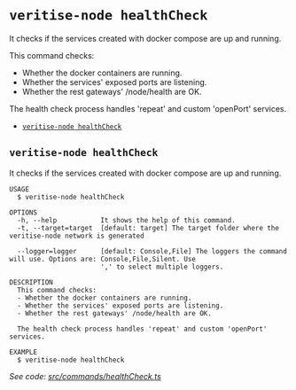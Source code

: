 `veritise-node healthCheck`
===========================

It checks if the services created with docker compose are up and running.

This command checks:
- Whether the docker containers are running.
- Whether the services' exposed ports are listening.
- Whether the rest gateways' /node/health are OK.

The health check process handles 'repeat' and custom 'openPort' services.

* [`veritise-node healthCheck`](#veritise-node-healthcheck)

## `veritise-node healthCheck`

It checks if the services created with docker compose are up and running.

```
USAGE
  $ veritise-node healthCheck

OPTIONS
  -h, --help           It shows the help of this command.
  -t, --target=target  [default: target] The target folder where the veritise-node network is generated

  --logger=logger      [default: Console,File] The loggers the command will use. Options are: Console,File,Silent. Use
                       ',' to select multiple loggers.

DESCRIPTION
  This command checks:
  - Whether the docker containers are running.
  - Whether the services' exposed ports are listening.
  - Whether the rest gateways' /node/health are OK.

  The health check process handles 'repeat' and custom 'openPort' services.

EXAMPLE
  $ veritise-node healthCheck
```

_See code: [src/commands/healthCheck.ts](https://github.com/veritise/veritise-node/blob/v1.1.6/src/commands/healthCheck.ts)_

